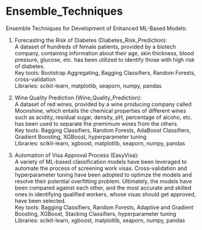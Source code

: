 # Ensemble_Techniques
Ensemble Techniques for Development of Enhanced ML-Based Models:

1) Forecasting the Risk of Diabetes (Diabetes_Risk_Prediction): <br>
A dataset of hundreds of female patients, provided by a biotech company, containing information about their age, skin thickness,
blood pressure, glucose, etc. has been utilized to identify those with high risk of diabetes. <br>
Key tools: Bootstrap Aggregating, Bagging Classifiers, Random Forests, cross-validation <br>
Libraries: scikit-learn, matplotlib, seaporn, numpy, pandas

2) Wine Quality Prediction (Wine_Quality_Prediction): <br>
A dataset of red wines, provided by a wine producing company called Moonshine, which entails the chemical properties of different 
wines such as acidity, residual sugar, density, pH, percentage of alcoho, etc. has been used to separate the premimum wines from the
others. <br>
Key tools: Bagging Classifiers, Random Forests, AdaBoost Classifiers, Gradient Boosting, XGBoost, hyperparameter tuning <br>
Libraries: scikit-learn, xgboost, matplotlib, seaporn, numpy, pandas

2) Automation of Visa Approval Process (EasyVisa): <br>
A variety of ML-based classification models have been leveraged to automate the process of screening work visas. Cross-validation and
hyperparameter tuning have been adopted to optimze the models and resolve their potential overfitting problem. Ultimately, the models
have been compared against each other, and the most accurate and skilled ones in identifying qualified workers, whose visas should get
approved, have been selected. <br>
Key tools: Bagging Classifiers, Random Forests, Adaptive and Gradient Boosting, XGBoost, Stacking Classifiers, hyperparameter tuning <br>
Libraries: scikit-learn, xgboost, matplotlib, seaporn, numpy, pandas

